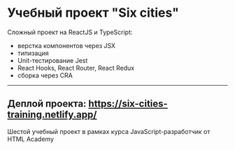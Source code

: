Учебный проект "Six cities"
==========
Сложный проект на ReactJS и TypeScript:
* верстка компонентов через JSX
* типизация
* Unit-тестирование Jest
* React Hooks, React Router, React Redux
* сборка через CRA
---
Деплой проекта: https://six-cities-training.netlify.app/
---
Шестой учебный проект в рамках курса JavaScript-разработчик от HTML Academy
